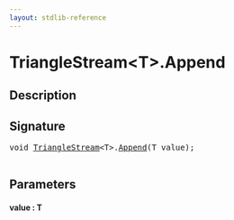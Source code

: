 ```yaml
---
layout: stdlib-reference
---
```


# TriangleStream\<T\>\.Append

## Description





## Signature 

<pre>
<span class="code_keyword">void</span> <a href="/stdlib-reference/types/TriangleStream/index" class="code_type">TriangleStream</a>&lt;<span class="code_type">T</span>&gt;.<a href="/stdlib-reference/types/TriangleStream/Append">Append</a>(<span class="code_type">T</span> <span class='code_param'>value</span>);

</pre>

## Parameters

#### value  : T

